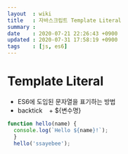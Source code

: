 ```yaml
---
layout  : wiki
title   : 자바스크립트 Template Literal
summary : 
date    : 2020-07-21 22:26:43 +0900
updated : 2020-07-31 17:58:19 +0900
tags    : [js, es6]
---
```


# Template Literal

- ES6에 도입된 문자열을 표기하는 방법
- backtick ` ` + ${변수명}

```jsx
function hello(name) {
  console.log(`Hello ${name}!`);
  }
  hello('ssayebee');
```
